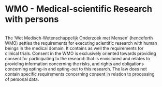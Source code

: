 # WMO - Medical-scientific Research with persons

</br>
The ‘Wet Medisch-Wetenschappelijk Onderzoek met Mensen’ (henceforth WMO) settles the requirements for executing scientific research with human beings in the medical domain. It contains as well the requirements for clinical trials. Consent in the WMO is exclusively oriented towards providing consent for participating to the research that is envisioned and relates to providing information concerning the risks, and rights and obligations concerning opting-in and opting-out to this research. The law does not contain specific requirements concerning consent in relation to processing of personal data. 
